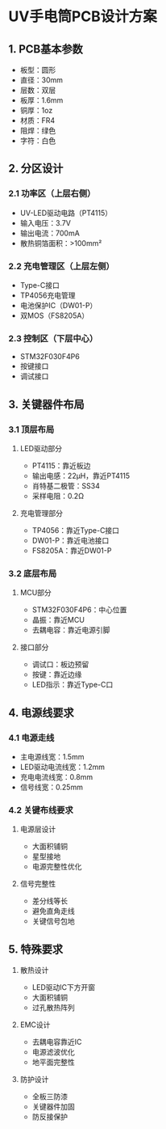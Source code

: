 # UV手电筒PCB设计方案

## 1. PCB基本参数
- 板型：圆形
- 直径：30mm
- 层数：双层
- 板厚：1.6mm
- 铜厚：1oz
- 材质：FR4
- 阻焊：绿色
- 字符：白色

## 2. 分区设计
### 2.1 功率区（上层右侧）
- UV-LED驱动电路（PT4115）
- 输入电压：3.7V
- 输出电流：700mA
- 散热铜箔面积：>100mm²

### 2.2 充电管理区（上层左侧）
- Type-C接口
- TP4056充电管理
- 电池保护IC（DW01-P）
- 双MOS（FS8205A）

### 2.3 控制区（下层中心）
- STM32F030F4P6
- 按键接口
- 调试接口

## 3. 关键器件布局
### 3.1 顶层布局
1. LED驱动部分
   - PT4115：靠近板边
   - 输出电感：22μH，靠近PT4115
   - 肖特基二极管：SS34
   - 采样电阻：0.2Ω

2. 充电管理部分
   - TP4056：靠近Type-C接口
   - DW01-P：靠近电池接口
   - FS8205A：靠近DW01-P

### 3.2 底层布局
1. MCU部分
   - STM32F030F4P6：中心位置
   - 晶振：靠近MCU
   - 去耦电容：靠近电源引脚

2. 接口部分
   - 调试口：板边预留
   - 按键：靠近边缘
   - LED指示：靠近Type-C口

## 4. 电源线要求
### 4.1 电源走线
- 主电源线宽：1.5mm
- LED驱动电流线宽：1.2mm
- 充电电流线宽：0.8mm
- 信号线宽：0.25mm

### 4.2 关键布线要求
1. 电源层设计
   - 大面积铺铜
   - 星型接地
   - 电源完整性优化

2. 信号完整性
   - 差分线等长
   - 避免直角走线
   - 关键信号包地

## 5. 特殊要求
1. 散热设计
   - LED驱动IC下方开窗
   - 大面积铺铜
   - 过孔散热阵列

2. EMC设计
   - 去耦电容靠近IC
   - 电源滤波优化
   - 地平面完整性

3. 防护设计
   - 全板三防漆
   - 关键器件加固
   - 防反接保护 